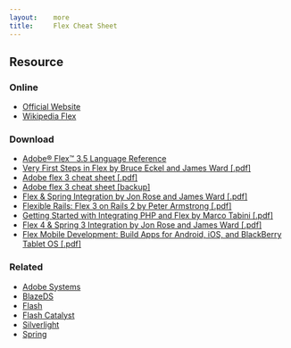 ```yaml
---
layout:    more
title:     Flex Cheat Sheet
---
```

<div class="content content-400">
    <div class="board board-326">
        <h2 class="board-title">Resource</h2>
        <div class="board-card">
            <h3 class="board-card-title">Online</h3>
            <ul>
                <li><a href="http://www.adobe.com/products/flex/">Official Website</a></li>
                <li><a href="http://en.wikipedia.org/wiki/Adobe_Flex">Wikipedia Flex</a></li>
            </ul>
        </div>
        <div class="board-card">
            <h3 class="board-card-title">Download</h3>
            <ul>
                <li><a href="http://livedocs.adobe.com/flex/3/langref/index.html">Adobe® Flex™ 3.5 Language Reference</a></li>
                <li><a href="http://refcardz.dzone.com/refcardz/very-first-steps-flex">Very First Steps in Flex by Bruce Eckel and James Ward [.pdf]</a></li>
                <li><a href="http://www.scribd.com/doc/2966310/Adobe-flex-3-cheat-sheet">Adobe flex 3 cheat sheet [.pdf]</a></li>
                <li><a href="/static/cs/2966310-Adobe-flex-3-cheat-sheet.pdf">Adobe flex 3 cheat sheet [backup]</a></li>
                <li><a href="http://refcardz.dzone.com/refcardz/flex-spring-integration">Flex &amp; Spring Integration by Jon Rose and James Ward [.pdf]</a></li>
                <li><a href="http://refcardz.dzone.com/refcardz/flexible-rails">Flexible Rails: Flex 3 on Rails 2 by Peter Armstrong [.pdf]</a></li>
                <li><a href="http://refcardz.dzone.com/refcardz/getting-started-php-and-flex">Getting Started with Integrating PHP and Flex by Marco Tabini [.pdf]</a></li>
                <li><a href="http://refcardz.dzone.com/refcardz/flex-4-and-spring-3">Flex 4 &amp; Spring 3 Integration by Jon Rose and James Ward [.pdf]</a></li>
                <li><a href="http://refcardz.dzone.com/refcardz/flex-mobile-development-build">Flex Mobile Development: Build Apps for Android, iOS, and BlackBerry Tablet OS [.pdf]</a></li>
            </ul>
        </div>
        <div class="board-card">
            <h3 class="board-card-title">Related</h3>
            <ul>
                <li><a href="/adobe" title="Adobe Systems Cheat Sheet">Adobe Systems</a></li>
                <li><a href="/blazeds" title="BlazeDS Cheat Sheet">BlazeDS</a></li>
                <li><a href="/flash" title="Flash Cheat Sheet">Flash</a></li>
                <li><a href="/flash-catalyst" title="Flash Catalyst Cheat Sheet">Flash Catalyst</a></li>
                <li><a href="/silverlight" title="Silverlight Cheat Sheet">Silverlight</a></li>
                <li><a href="/spring" title="Spring Cheat Sheet">Spring</a></li>
            </ul>
        </div>
    </div>
</div>
